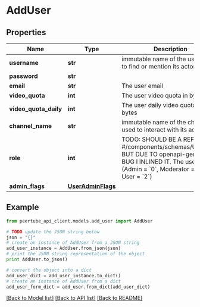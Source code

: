 # AddUser


## Properties
Name | Type | Description | Notes
------------ | ------------- | ------------- | -------------
**username** | **str** | immutable name of the user, used to find or mention its actor | 
**password** | **str** |  | 
**email** | **str** | The user email | 
**video_quota** | **int** | The user video quota in bytes | [optional] 
**video_quota_daily** | **int** | The user daily video quota in bytes | [optional] 
**channel_name** | **str** | immutable name of the channel, used to interact with its actor | [optional] 
**role** | **int** | TODO: SHOULD BE A REF TO #/components/schemas/UserRole, BUT DUE TO openapi-generator BUG I INLINED IT. The user role (Admin &#x3D; &#x60;0&#x60;, Moderator &#x3D; &#x60;1&#x60;, User &#x3D; &#x60;2&#x60;) | 
**admin_flags** | [**UserAdminFlags**](UserAdminFlags.md) |  | [optional] 

## Example

```python
from peertube_api_client.models.add_user import AddUser

# TODO update the JSON string below
json = "{}"
# create an instance of AddUser from a JSON string
add_user_instance = AddUser.from_json(json)
# print the JSON string representation of the object
print AddUser.to_json()

# convert the object into a dict
add_user_dict = add_user_instance.to_dict()
# create an instance of AddUser from a dict
add_user_form_dict = add_user.from_dict(add_user_dict)
```
[[Back to Model list]](../README.md#documentation-for-models) [[Back to API list]](../README.md#documentation-for-api-endpoints) [[Back to README]](../README.md)


